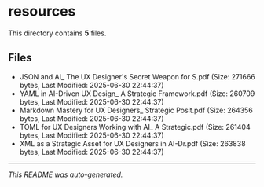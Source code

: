 # resources

This directory contains **5** files.

## Files

- JSON and AI_ The UX Designer's Secret Weapon for S.pdf (Size: 271666 bytes, Last Modified: 2025-06-30 22:44:37)
- YAML in AI-Driven UX Design_ A Strategic Framework.pdf (Size: 260709 bytes, Last Modified: 2025-06-30 22:44:37)
- Markdown Mastery for UX Designers_ Strategic Posit.pdf (Size: 264356 bytes, Last Modified: 2025-06-30 22:44:37)
- TOML for UX Designers Working with AI_ A Strategic.pdf (Size: 261404 bytes, Last Modified: 2025-06-30 22:44:37)
- XML as a Strategic Asset for UX Designers in AI-Dr.pdf (Size: 263838 bytes, Last Modified: 2025-06-30 22:44:37)

---
*This README was auto-generated.*
